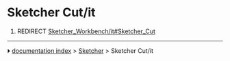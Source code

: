 # Sketcher Cut/it
1.  REDIRECT [Sketcher_Workbench/it#Sketcher_Cut](Sketcher_Workbench/it#Sketcher_Cut.md)



---
⏵ [documentation index](../README.md) > [Sketcher](Sketcher_Workbench.md) > Sketcher Cut/it
